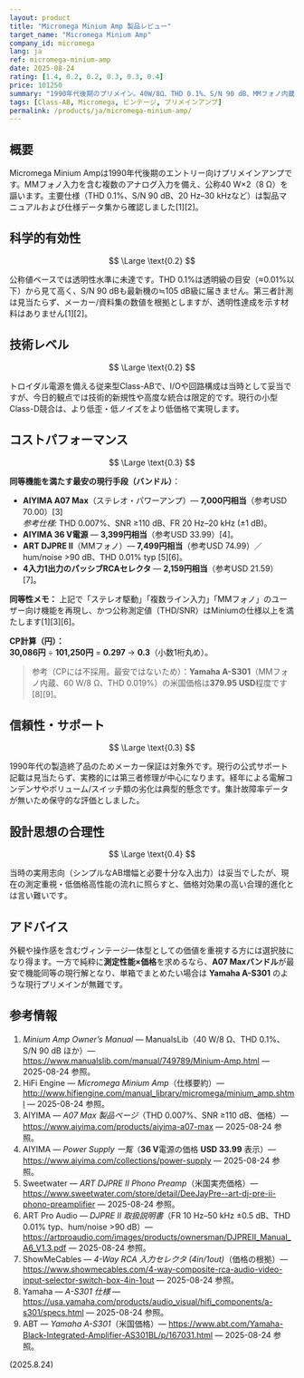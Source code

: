 ```yaml
---
layout: product
title: "Micromega Minium Amp 製品レビュー"
target_name: "Micromega Minium Amp"
company_id: micromega
lang: ja
ref: micromega-minium-amp
date: 2025-08-24
rating: [1.4, 0.2, 0.2, 0.3, 0.3, 0.4]
price: 101250
summary: "1990年代後期のプリメイン。40W/8Ω、THD 0.1%、S/N 90 dB、MMフォノ内蔵（仕様は公式/マニュアル由来）。製造終了品"
tags: [Class-AB, Micromega, ビンテージ, プリメインアンプ]
permalink: /products/ja/micromega-minium-amp/
---
```

## 概要

Micromega Minium Ampは1990年代後期のエントリー向けプリメインアンプです。MMフォノ入力を含む複数のアナログ入力を備え、公称40 W×2（8 Ω）を謳います。主要仕様（THD 0.1%、S/N 90 dB、20 Hz–30 kHzなど）は製品マニュアルおよび仕様データ集から確認しました[1][2]。

## 科学的有効性

$$ \Large \text{0.2} $$

公称値ベースでは透明性水準に未達です。THD 0.1%は透明級の目安（≈0.01%以下）から見て高く、S/N 90 dBも最新機の≒105 dB級に届きません。第三者計測は見当たらず、メーカー/資料集の数値を根拠としますが、透明性達成を示す材料はありません[1][2]。

## 技術レベル

$$ \Large \text{0.2} $$

トロイダル電源を備える従来型Class-ABで、I/Oや回路構成は当時として妥当ですが、今日的観点では技術的新規性や高度な統合は限定的です。現行の小型Class-D競合は、より低歪・低ノイズをより低価格で実現します。

## コストパフォーマンス

$$ \Large \text{0.3} $$

**同等機能を満たす最安の現行手段（バンドル）**：

- **AIYIMA A07 Max**（ステレオ・パワーアンプ）— **7,000円相当**（参考USD 70.00）[3]  
  *参考仕様:* THD 0.007%、SNR ≥110 dB、FR 20 Hz–20 kHz (±1 dB)。  
- **AIYIMA 36 V電源** — **3,399円相当**（参考USD 33.99）[4]。  
- **ART DJPRE II**（MMフォノ）— **7,499円相当**（参考USD 74.99）／hum/noise >90 dB、THD 0.01% typ [5][6]。  
- **4入力1出力のパッシブRCAセレクタ** — **2,159円相当**（参考USD 21.59）[7]。

**同等性メモ：** 上記で「ステレオ駆動」「複数ライン入力」「MMフォノ」のユーザー向け機能を再現し、かつ公称測定値（THD/SNR）はMiniumの仕様以上を満たします[1][3][6]。

**CP計算（円）：**  
**30,086円** ÷ **101,250円** = **0.297** → **0.3**（小数1桁丸め）。

> 参考（CPには不採用。最安ではないため）：**Yamaha A-S301**（MMフォノ内蔵、60 W/8 Ω、THD 0.019%）の米国価格は**379.95 USD**程度です[8][9]。

## 信頼性・サポート

$$ \Large \text{0.3} $$

1990年代の製造終了品のためメーカー保証は対象外です。現行の公式サポート記載は見当たらず、実務的には第三者修理が中心になります。経年による電解コンデンサやボリューム/スイッチ類の劣化は典型的懸念です。集計故障率データが無いため保守的な評価としました。

## 設計思想の合理性

$$ \Large \text{0.4} $$

当時の実用志向（シンプルなAB増幅と必要十分な入出力）は妥当でしたが、現在の測定重視・低価格高性能の流れに照らすと、価格対効果の高い合理的進化とは言い難いです。

## アドバイス

外観や操作感を含むヴィンテージ一体型としての価値を重視する方には選択肢になり得ます。一方で純粋に**測定性能×価格**を求めるなら、**A07 Maxバンドル**が最安で機能同等の現行解となり、単箱でまとめたい場合は **Yamaha A-S301** のような現行プリメインが無難です。

## 参考情報

1. *Minium Amp Owner’s Manual* — ManualsLib（40 W/8 Ω、THD 0.1%、S/N 90 dB ほか）— https://www.manualslib.com/manual/749789/Minium-Amp.html — 2025-08-24 参照。  
2. HiFi Engine — *Micromega Minium Amp*（仕様要約）— http://www.hifiengine.com/manual_library/micromega/minium_amp.shtml — 2025-08-24 参照。  
3. AIYIMA — *A07 Max 製品ページ*（THD 0.007%、SNR ≥110 dB、価格）— https://www.aiyima.com/products/aiyima-a07-max — 2025-08-24 参照。  
4. AIYIMA — *Power Supply 一覧*（**36 V**電源の価格 **USD 33.99** 表示）— https://www.aiyima.com/collections/power-supply — 2025-08-24 参照。  
5. Sweetwater — *ART DJPRE II Phono Preamp*（米国実売価格）— https://www.sweetwater.com/store/detail/DeeJayPre--art-dj-pre-ii-phono-preamplifier — 2025-08-24 参照。  
6. ART Pro Audio — *DJPRE II 取扱説明書*（FR 10 Hz–50 kHz ±0.5 dB、THD 0.01% typ、hum/noise >90 dB）— https://artproaudio.com/images/products/ownersman/DJPREII_Manual_A6_V1.3.pdf — 2025-08-24 参照。  
7. ShowMeCables — *4-Way RCA 入力セレクタ (4in/1out)*（価格の根拠）— https://www.showmecables.com/4-way-composite-rca-audio-video-input-selector-switch-box-4in-1out — 2025-08-24 参照。  
8. Yamaha — *A-S301 仕様* — https://usa.yamaha.com/products/audio_visual/hifi_components/a-s301/specs.html — 2025-08-24 参照。  
9. ABT — *Yamaha A-S301*（米国価格）— https://www.abt.com/Yamaha-Black-Integrated-Amplifier-AS301BL/p/167031.html — 2025-08-24 参照。

(2025.8.24)

